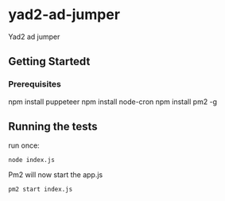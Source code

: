 # yad2-ad-jumper
Yad2 ad jumper
## Getting Startedt

### Prerequisites
npm install puppeteer
npm install node-cron
npm install pm2 -g

## Running the tests
run once: 

```
node index.js
```

Pm2 will now start the app.js

```
pm2 start index.js
```
